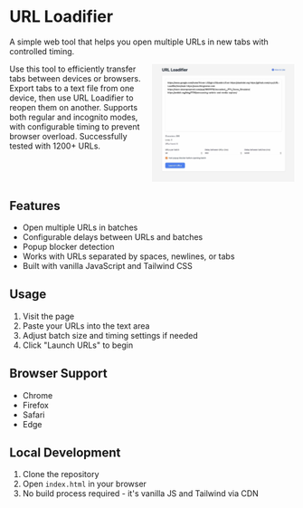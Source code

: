 # URL Loadifier

A simple web tool that helps you open multiple URLs in new tabs with controlled timing. 

<img src="assets/URL-loadifier-screenshot.jpg" align="right" width="50%" alt="URL Loadifier Screenshot">

Use this tool to efficiently transfer tabs between devices or browsers. Export tabs to a text file from one device, then use URL Loadifier to reopen them on another. Supports both regular and incognito modes, with configurable timing to prevent browser overload. Successfully tested with 1200+ URLs.

<br clear="right">

## Features
- Open multiple URLs in batches
- Configurable delays between URLs and batches
- Popup blocker detection
- Works with URLs separated by spaces, newlines, or tabs
- Built with vanilla JavaScript and Tailwind CSS

## Usage
1. Visit the page
2. Paste your URLs into the text area
3. Adjust batch size and timing settings if needed
4. Click "Launch URLs" to begin

## Browser Support
- Chrome
- Firefox
- Safari
- Edge

## Local Development
1. Clone the repository
2. Open `index.html` in your browser
3. No build process required - it's vanilla JS and Tailwind via CDN 
